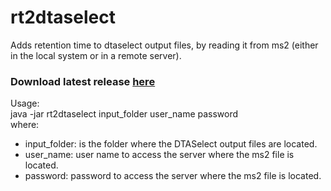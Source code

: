 # rt2dtaselect
Adds retention time to dtaselect output files, by reading it from ms2 (either in the local system or in a remote server).

### Download latest release [here](https://github.com/proteomicsyates/rt2dtaselect/releases/latest)

Usage:  
java -jar rt2dtaselect input_folder user_name password  
where: 
* input_folder: is the folder where the DTASelect output files are located.
* user_name: user name to access the server where the ms2 file is located.
* password: password to access the server where the ms2 file is located.

